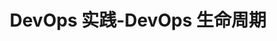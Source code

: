 ---
title: DevOps 实践-DevOps 生命周期
keywords: Kubesphere, Kubesphere learn
description: Kubesphere

pdfUrl: https://pek3b.qingstor.com/kubesphere-community/pdf/%E4%BA%91%E5%8E%9F%E7%94%9F%E5%AE%9E%E6%88%98/DevOps%20%E5%AE%9E%E6%88%98-%E6%8C%81%E7%BB%AD%E9%9B%86%E6%88%90%E6%8C%81%E7%BB%AD%E4%BA%A4%E4%BB%98%E5%85%A8%E6%B5%81%E7%A8%8B%E6%B5%81%E6%B0%B4%E7%BA%BF%E5%B7%A5%E5%85%B7%E7%9A%84%E8%90%BD%E5%9C%B0.pdf

---